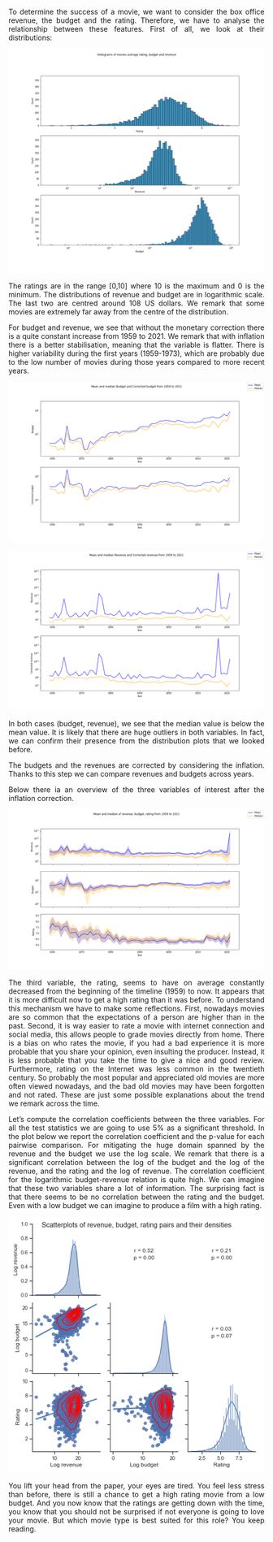<p align="justify"> To determine the success of a movie, we want to consider the box office revenue, the budget and the rating. Therefore, we have to analyse the relationship between these features. First of all, we  look at  their distributions:</p>

<p align="center">
  <img src="images/hist_RRB_log.png" />
</p>
  
<p align="justify"> The ratings are in the range [0,10] where 10 is the maximum and 0 is the minimum. The distributions of revenue and budget are in logarithmic scale. The last two are centred  around  108 US dollars. We remark that some movies are extremely far away from the centre of the distribution.</p>

<p align="justify"> For budget and revenue, we see that without the monetary correction there is a quite constant increase from 1959 to 2021. We remark that with inflation there is a better stabilisation, meaning that the variable is flatter. There is higher variability during the first years (1959-1973), which are probably due to the low number of movies during those years compared to more recent years.</p>

<p align="center">
  <img src="images/mean_median_budget_corrected.png" />
</p>
<p align="center">
  <img src="images/mean_median_revenue_corrected.png" />
</p>

<p align="justify"> In both cases (budget, revenue), we see that the median value is below the mean value. It is likely that there are huge outliers in both variables. In fact, we can confirm their presence from the distribution plots that we looked before.</p>

<p align="justify"> The budgets and the revenues are corrected by considering the inflation. Thanks to this step we can compare revenues and budgets across years.</p>

<p align="justify"> Below there ia an overview of the three variables of interest after the inflation correction.</p>

<p align="center">
  <img src="images/RRB_across_time.png" />
</p>

<p align="justify"> The third variable, the rating, seems to have on average constantly decreased from the beginning of the timeline (1959) to now. It appears that it is more difficult now to get a high rating than it was before. To understand this mechanism we have to make some reflections. First, nowadays movies are so common that the expectations of a person are higher than in the past. Second, it is way easier to rate a movie with internet connection and social media, this allows people to grade movies directly from home. There is a bias on who rates the movie, if you had a bad experience it is more probable that you share your opinion, even insulting the producer. Instead, it is less probable that you take the time to give a nice and good review. Furthermore, rating on the Internet was less common in the twentieth century. So probably the most popular and appreciated old movies are more often viewed nowadays, and the bad old movies may have been forgotten and not rated. These are just some possible explanations about the trend we remark across the time.</p>

<p align="justify"> Let’s compute the correlation coefficients between the three variables. For all the test statistics we are going to use 5% as a significant threshold. In the plot below we report the correlation coefficient and the p-value for each pairwise comparison. For mitigating the huge domain spanned by the revenue and the budget we use the log scale. We remark that there is a significant correlation between the log of the budget and the log of the revenue, and the rating and the log of revenue. The correlation coefficient for the logarithmic budget-revenue relation is quite high. We can imagine that these two variables share a lot of information. The surprising fact is that there seems to be no correlation between the rating and the budget. Even with a low budget we can imagine to produce a film with a high rating.</p>

<p align="center">
  <img src="images/pairgrid_RRB_by_point.png" />
</p>
  
<p align="justify"> You lift your head from the paper, your eyes are tired. You feel less stress than before, there is still a chance to get a high rating movie from a low budget. And you now know that the ratings are getting down with the time, you know that you should not be surprised if not everyone is going to love your movie. But which movie type is best suited for this role? You keep reading.</p>
